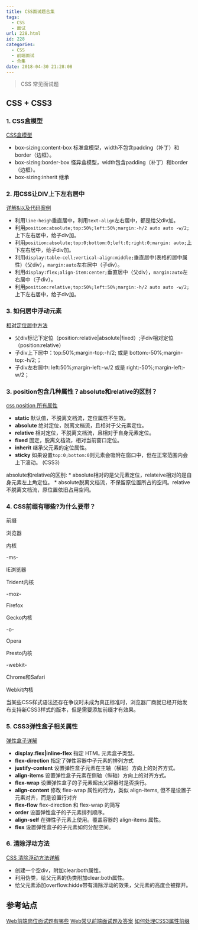 ```yaml
---
title: CSS面试题合集
tags:
  - CSS
  - 面试
url: 228.html
id: 228
categories:
  - CSS
  - 前端面试
  - 合集
date: 2018-04-30 21:28:08
---
```


> CSS 常见面试题

CSS + CSS3
----------

### 1\. CSS盒模型

[CSS盒模型](http://www.junn.top/archives/249 "CSS盒模型")

*   box-sizing:content-box 标准盒模型，width不包含padding（补丁）和border（边框）。
*   box-sizing:border-box 怪异盒模型，width包含padding（补丁）和border（边框）。
*   box-sizing:inherit 继承

### 2\. 用CSS让DIV上下左右居中

[详解&以及代码案例](http://www.junn.top/archives/3 "详解&以及代码案例")

*   利用`line-heigh`垂直居中，利用`text-align`左右居中，都是给父div加。
*   利用`position:absolute;top:50%;left:50%;margin:-h/2 auto auto -w/2;`上下左右居中，给子div加。
*   利用`position:absolute;top:0;bottom:0;left:0;right:0;margin: auto;`上下左右居中，给子div加。
*   利用`display:table-cell;vertical-align:middle;`垂直居中(表格的居中属性)（父div），`margin:auto`左右居中（子div）。
*   利用`display:flex;align-item:center;`垂直居中（父div），`margin:auto`左右居中（子div）。
*   利用`position:relative;top:50%;left:50%;margin:-h/2 auto auto -w/2;`上下左右居中，给子div加。

### 3\. 如何居中浮动元素

[相对定位居中方法](http://www.junn.top/archives/3#i-17 "相对定位居中方法")

*   父div标记下定位（position:relative|absolute|fixed）;子div相对定位（position:relative）
*   子div上下居中：top:50%;margin-top:-h/2; 或是 bottom:-50%;margin-top:-h/2;；
*   子div左右居中: left:50%;margin-left:-w/2 或是 right:-50%;margin-left:-w/2；

### 3\. position包含几种属性？absolute和relative的区别？

[css position 所有属性](http://www.junn.top/archives/152 "css position 所有属性")

*   **static** 默认值，不脱离文档流，定位属性不生效。
*   **absolute** 绝对定位，脱离文档流，且相对于父元素定位。
*   **relative** 相对定位，不脱离文档流，且相对于自身元素定位。
*   **fixed** 固定，脱离文档流，相对当前窗口定位。
*   **inherit** 继承父元素的定位属性。
*   **sticky** 如果设置`top:0;bottom:0`则元素会吸附在窗口中，但在正常范围内会上下滚动。 (CSS3)

absolute和relative的区别: * absolute相对的是父元素定位，relateive相对的是自身元素左上角定位。 * absolute脱离文档流，不保留原位置所占的空间。relative不脱离文档流，原位置依旧占用空间。

### 4\. CSS前缀有哪些?为什么要带？

前缀

浏览器

内核

-ms-

IE浏览器

Trident内核

-moz-

Firefox

Gecko内核

-o-

Opera

Presto内核

-webkit-

Chrome和Safari

Webkit内核

当某些CSS样式语法还存在争议时未成为真正标准时，浏览器厂商就已经开始发布支持新CSS3样式的版本，但是需要添加前缀才有效果。

### 5\. CSS3弹性盒子相关属性

[弹性盒子详解](http://www.junn.top/archives/266 "弹性盒子详解")

*   **display:flex|inline-flex** 指定 HTML 元素盒子类型。
*   **flex-direction** 指定了弹性容器中子元素的排列方式
*   **justify-content** 设置弹性盒子元素在主轴（横轴）方向上的对齐方式。
*   **align-items** 设置弹性盒子元素在侧轴（纵轴）方向上的对齐方式。
*   **flex-wrap** 设置弹性盒子的子元素超出父容器时是否换行。
*   **align-content** 修改 flex-wrap 属性的行为，类似 align-items, 但不是设置子元素对齐，而是设置行对齐
*   **flex-flow** flex-direction 和 flex-wrap 的简写
*   **order** 设置弹性盒子的子元素排列顺序。
*   **align-self** 在弹性子元素上使用。覆盖容器的 align-items 属性。
*   **flex** 设置弹性盒子的子元素如何分配空间。

### 6\. 清除浮动方法

[CSS 清除浮动方法详解](http://www.junn.top/archives/326 "CSS 清除浮动方法详解")

*   创建一个空div，附加clear:both属性。
*   利用伪类，给父元素的伪类附加clear:both属性。
*   给父元素添加overflow:hidde带有清除浮动的效果，父元素的高度会被撑开。

参考站点
----

[Web前端岗位面试题有哪些](https://www.zhihu.com/question/41466747?sort=created "Web前端岗位面试题有哪些") [Web常见前端面试题及答案](https://www.jianshu.com/p/0e9a0d460f64 "Web常见前端面试题及答案") [如何处理CSS3属性前缀](https://www.w3cplus.com/css3/autoprefixer-css-vender-prefixes.html "如何处理CSS3属性前缀")